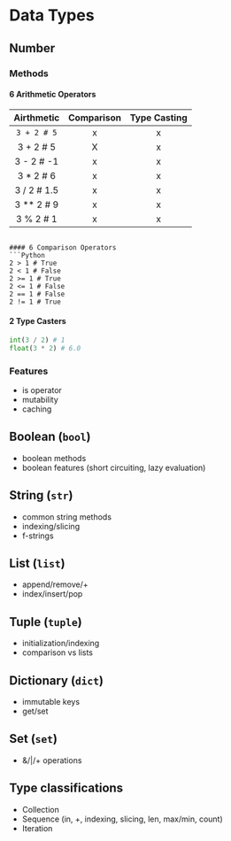 # Data Types

## Number 
### Methods
#### 6 Arithmetic Operators
Airthmetic  | Comparison | Type Casting 
:----------:| :---------:| :-----------:
```3 + 2 # 5```   | x | x
3 + 2 # 5   | X | x
3 - 2 # -1  | x | x
3 * 2 # 6   | x | x
3 / 2 # 1.5 | x | x
3 ** 2 # 9  | x | x
3 % 2 # 1   | x | x
```

#### 6 Comparison Operators
```Python
2 > 1 # True
2 < 1 # False
2 >= 1 # True
2 <= 1 # False
2 == 1 # False
2 != 1 # True
```

#### 2 Type Casters
```Python
int(3 / 2) # 1
float(3 * 2) # 6.0
```

### Features
* is operator
* mutability
* caching

## Boolean (```bool```)
  * boolean methods
  * boolean features (short circuiting, lazy evaluation)
## String (```str```)
  * common string methods
  * indexing/slicing
  * f-strings
## List (```list```)
  * append/remove/+
  * index/insert/pop
## Tuple (```tuple```)
  * initialization/indexing
  * comparison vs lists
## Dictionary (```dict```)
  * immutable keys
  * get/set
## Set (```set```)
  * &/|/+ operations
## Type classifications
  * Collection
  * Sequence (in, +, indexing, slicing, len, max/min, count)
  * Iteration
